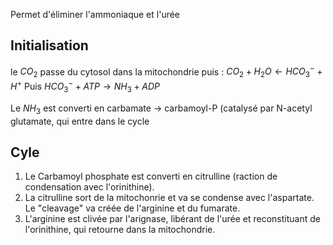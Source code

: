Permet d'éliminer l'ammoniaque et l'urée

## Initialisation

le $CO_2$ passe du cytosol dans la mitochondrie puis :
$CO_2 + H_2 O \leftarrow HCO_3^{-}  + H^{+}$ Puis
$HCO_3^{-} + ATP \rightarrow NH_3 + ADP$

Le $NH_3$ est converti en carbamate -> carbamoyl-P (catalysé par N-acetyl glutamate, qui entre dans le cycle

## Cyle

1.  Le Carbamoyl phosphate est converti en citrulline (raction de condensation avec l'orinithine).
2.  La citrulline sort de la mitochonrie et va se condense avec l'aspartate. Le \"cleavage\" va créée de l'arginine et du fumarate.
3.  L'arginine est clivée par l'arignase, libérant de l'urée et reconstituant de l'orinithine, qui retourne dans la mitochondrie.
